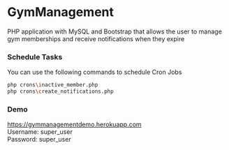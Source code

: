 # GymManagement

PHP application with MySQL and Bootstrap that allows the user to manage gym memberships and receive notifications when they expire

### Schedule Tasks

You can use the following commands to schedule Cron Jobs 

```sh
php crons\inactive_member.php
php crons\create_notifications.php
```

### Demo
https://gymmanagementdemo.herokuapp.com <br>
Username: super_user <br>
Password: super_user 